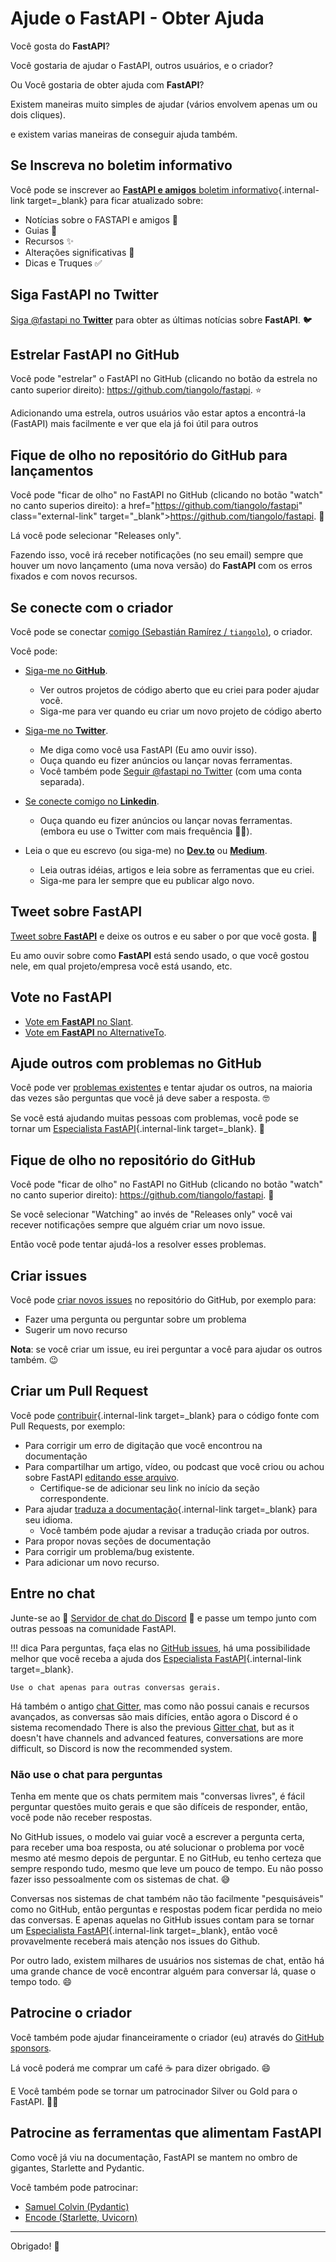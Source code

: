 # Ajude o FastAPI - Obter Ajuda

Você gosta do **FastAPI**?

Você gostaria de ajudar o FastAPI, outros usuários, e o criador?

Ou Você gostaria de obter ajuda com **FastAPI**?

Existem maneiras muito simples de ajudar (vários envolvem apenas um ou dois cliques).

e existem varias maneiras de conseguir ajuda também.

## Se Inscreva no boletim informativo

Você pode se inscrever ao [**FastAPI e amigos** boletim informativo](/newsletter/){.internal-link target=_blank} para ficar atualizado sobre:

* Notícias sobre o FASTAPI e amigos 🚀
* Guias 📝
* Recursos ✨
* Alterações significativas 🚨
* Dicas e Truques ✅ 

## Siga FastAPI no Twitter

<a href="https://twitter.com/fastapi" class="external-link" target="_blank">Siga @fastapi no **Twitter**</a> para obter as últimas notícias sobre **FastAPI**. 🐦

## Estrelar **FastAPI** no GitHub

Você pode "estrelar" o FastAPI no GitHub (clicando no botão da estrela no canto superior direito): <a href="https://github.com/tiangolo/fastapi" class="external-link" target="_blank">https://github.com/tiangolo/fastapi</a>. ⭐️

Adicionando uma estrela, outros usuários vão estar aptos a encontrá-la (FastAPI) mais facilmente e ver que ela já foi útil para outros

## Fique de olho no repositório do GitHub para lançamentos

Você pode "ficar de olho" no FastAPI no GitHub (clicando no botão "watch" no canto superios direito): a href="https://github.com/tiangolo/fastapi" class="external-link" target="_blank">https://github.com/tiangolo/fastapi</a>. 👀

Lá você pode selecionar "Releases only".

Fazendo isso, você irá receber notificações (no seu email) sempre que houver um novo lançamento (uma nova versão) do **FastAPI** com os erros fixados e com novos recursos.

## Se conecte com o criador

Você pode se conectar <a href="https://tiangolo.com" class="external-link" target="_blank">comigo (Sebastián Ramírez / `tiangolo`)</a>, o criador.

Você pode:

* <a href="https://github.com/tiangolo" class="external-link" target="_blank">Siga-me no **GitHub**</a>.
    * Ver outros projetos de código aberto que eu criei para poder ajudar você.
    * Siga-me para ver quando eu criar um novo projeto de código aberto

* <a href="https://twitter.com/tiangolo" class="external-link" target="_blank">Siga-me no **Twitter**</a>.
    * Me diga como você usa FastAPI (Eu amo ouvir isso).
    * Ouça quando eu fizer anúncios ou lançar novas ferramentas.
    * Você também pode <a href="https://twitter.com/fastapi" class="external-link" target="_blank">Seguir @fastapi no Twitter</a> (com uma conta separada).
* <a href="https://www.linkedin.com/in/tiangolo/" class="external-link" target="_blank">Se conecte comigo no **Linkedin**</a>.
    * Ouça quando eu fizer anúncios ou lançar novas ferramentas. (embora eu use o Twitter com mais frequência 🤷‍♂).
* Leia o que eu escrevo (ou siga-me) no <a href="https://dev.to/tiangolo" class="external-link" target="_blank">**Dev.to**</a> ou <a href="https://medium.com/@tiangolo" class="external-link" target="_blank">**Medium**</a>.
    * Leia outras idéias, artigos e leia sobre as ferramentas que eu criei.
    * Siga-me para ler sempre que eu publicar algo novo.

## Tweet sobre **FastAPI**

<a href="https://twitter.com/compose/tweet?text=I'm loving @fastapi because... https://github.com/tiangolo/fastapi" class="external-link" target="_blank">Tweet sobre **FastAPI**</a> e deixe os outros e eu saber o por que você gosta. 🎉

Eu amo ouvir sobre como **FastAPI** está sendo usado, o que você gostou nele, em qual projeto/empresa você está usando, etc.

## Vote no FastAPI

* <a href="https://www.slant.co/options/34241/~fastapi-review" class="external-link" target="_blank">Vote em **FastAPI** no Slant</a>.
* <a href="https://alternativeto.net/software/fastapi/" class="external-link" target="_blank">Vote em **FastAPI** no AlternativeTo</a>.

## Ajude outros com problemas no GitHub

Você pode ver <a href="https://github.com/tiangolo/fastapi/issues" class="external-link" target="_blank">problemas existentes</a> e tentar ajudar os outros, na maioria das vezes são perguntas que você já deve saber a resposta. 🤓

Se você está ajudando muitas pessoas com problemas, você pode se tornar um [Especialista FastAPI](fastapi-people.md#experts){.internal-link target=_blank}. 🎉

## Fique de olho no repositório do GitHub

Você pode "ficar de olho" no FastAPI no GitHub (clicando no botão "watch" no canto superior direito): <a href="https://github.com/tiangolo/fastapi" class="external-link" target="_blank">https://github.com/tiangolo/fastapi</a>. 👀

Se você selecionar "Watching" ao invés de "Releases only" você vai recever notificações sempre que alguém criar um novo issue.

Então você pode tentar ajudá-los a resolver esses problemas.

## Criar issues

Você pode <a href="https://github.com/tiangolo/fastapi/issues/new/choose" class="external-link" target="_blank">criar novos issues</a> no repositório do GitHub, por exemplo para:

* Fazer uma pergunta ou perguntar sobre um problema
* Sugerir um novo recurso

**Nota**: se você criar um issue, eu irei perguntar a você para ajudar os outros também. 😉

## Criar um Pull Request

Você pode [contribuir](contributing.md){.internal-link target=_blank} para o código fonte com Pull Requests, por exemplo:

* Para corrigir um erro de digitação que você encontrou na documentação
* Para compartilhar um artigo, vídeo, ou podcast que você criou ou achou sobre FastAPI <a href="https://github.com/tiangolo/fastapi/edit/master/docs/en/data/external_links.yml" class="external-link" target="_blank">editando esse arquivo</a>. 
    * Certifique-se de adicionar seu link no início da seção correspondente.
* Para ajudar [traduza a documentação](contributing.md#translations){.internal-link target=_blank} para seu idioma.
    * Você também pode ajudar a revisar a tradução criada por outros. 
* Para propor novas seções de documentação
* Para corrigir um problema/bug existente.
* Para adicionar um novo recurso.

## Entre no chat

Junte-se ao 👥 <a href="https://discord.gg/VQjSZaeJmf" class="external-link" target="_blank">Servidor de chat do Discord</a> 👥 e
passe um tempo junto com outras pessoas na comunidade FastAPI. 

!!! dica
    Para perguntas, faça elas no <a href="https://github.com/tiangolo/fastapi/issues/new/choose" class="external-link" target="_blank">GitHub issues</a>, há uma possibilidade melhor que você receba a ajuda dos [Especialista FastAPI](fastapi-people.md#experts){.internal-link target=_blank}.

    Use o chat apenas para outras conversas gerais.

Há também o antigo <a href="https://gitter.im/tiangolo/fastapi" class="external-link" target="_blank">chat Gitter</a>, mas como não possui canais e recursos avançados, as conversas são mais difícies, então agora o Discord é o sistema recomendado
There is also the previous <a href="https://gitter.im/tiangolo/fastapi" class="external-link" target="_blank">Gitter chat</a>, but as it doesn't have channels and advanced features, conversations are more difficult, so Discord is now the recommended system.

### Não use o chat para perguntas

Tenha em mente que os chats permitem mais "conversas livres", é fácil perguntar questões muito gerais e que são difíceis de responder, então, você pode não receber respostas.

No GitHub issues, o modelo vai guiar você a escrever a pergunta certa, para receber uma boa resposta, ou até solucionar o problema por você mesmo até mesmo depois de perguntar. E no GitHub, eu tenho certeza que sempre respondo tudo, mesmo que leve um pouco de tempo. Eu não posso fazer isso pessoalmente com os sistemas de chat. 😅

Conversas nos sistemas de chat também não tão facilmente "pesquisáveis" como no GitHub, então perguntas e respostas podem ficar perdida no meio das conversas. E apenas aquelas no GitHub issues contam para se tornar um [Especialista FastAPI](fastapi-people.md#experts){.internal-link target=_blank}, então você provavelmente receberá mais atenção nos issues do Github.

Por outro lado, existem milhares de usuários nos sistemas de chat, então há uma grande chance de você encontrar alguém para conversar lá, quase o tempo todo. 😄

## Patrocine o criador

Você também pode ajudar financeiramente o criador (eu) através do <a href="https://github.com/sponsors/tiangolo" class="external-link" target="_blank">GitHub sponsors</a>.

Lá você poderá me comprar um café ☕️ para dizer obrigado. 😄

E Você também pode se tornar um patrocinador Silver ou Gold para o FastAPI. 🏅🎉

## Patrocine as ferramentas que alimentam FastAPI

Como você já viu na documentação, FastAPI se mantem no ombro de gigantes, Starlette and Pydantic.

Você também pode patrocinar:

* <a href="https://github.com/sponsors/samuelcolvin" class="external-link" target="_blank">Samuel Colvin (Pydantic)</a>
* <a href="https://github.com/sponsors/encode" class="external-link" target="_blank">Encode (Starlette, Uvicorn)</a>

---

Obrigado! 🚀






